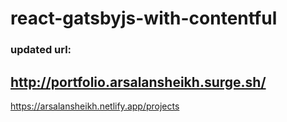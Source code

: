 # react-gatsbyjs-with-contentful

### updated url:
## http://portfolio.arsalansheikh.surge.sh/

https://arsalansheikh.netlify.app/projects
